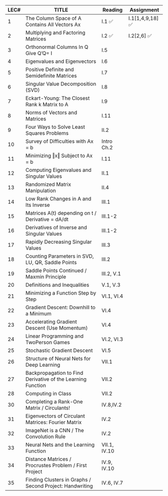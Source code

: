 | LEC# | TITLE                                                       | Reading      | Assignment      |
| ---- | ----------------------------------------------------------- | ------------ | --------------- |
| 1    | The Column Space of A Contains All Vectors Ax               | I.1 ✅        | I.1[1,4,9,18] ✅ |
| 2    | Multiplying and Factoring Matrices                          | I.2 ✅        | I.2[2,6]     ✅  |
| 3    | Orthonormal Columns In Q Give Q’Q= I                        | I.5          |                 |
| 4    | Eigenvalues and Eigenvectors                                | I.6          |                 |
| 5    | Positive Definite and Semidefinite Matrices                 | I.7          |                 |
| 6    | Singular Value Decomposition (SVD)                          | I.8          |                 |
| 7    | Eckart-Young: The Closest Rank k Matrix to A                | I.9          |                 |
| 8    | Norms of Vectors and Matrices                               | I.11         |                 |
| 9    | Four Ways to Solve Least Squares Problems                   | II.2         |                 |
| 10   | Survey of Difficulties with Ax = b                          | Intro Ch.2   |                 |
| 11   | Minimizing ‖x‖ Subject to Ax = b                            | I.11         |                 |
| 12   | Computing Eigenvalues and Singular Values                   | II.1         |                 |
| 13   | Randomized Matrix Manipulation                              | II.4         |                 |
| 14   | Low Rank Changes in A and Its Inverse                       | III.1        |                 |
| 15   | Matrices A(t) depending on t / Derivative = dA/dt           | III.1-2      |                 |
| 16   | Derivatives of Inverse and Singular Values                  | III.1-2      |                 |
| 17   | Rapidly Decreasing Singular Values                          | III.3        |                 |
| 18   | Counting Parameters in SVD, LU, QR, Saddle Points           | III.2        |                 |
| 19   | Saddle Points Continued / Maxmin Principle                  | III.2, V.1   |                 |
| 20   | Definitions and Inequalities                                | V.1, V.3     |                 |
| 21   | Minimizing a Function Step by Step                          | VI.1, VI.4   |                 |
| 22   | Gradient Descent: Downhill to a Minimum                     | VI.4         |                 |
| 23   | Accelerating Gradient Descent (Use Momentum)                | VI.4         |                 |
| 24   | Linear Programming and TwoPerson Games                      | VI.2, VI.3   |                 |
| 25   | Stochastic Gradient Descent                                 | VI.5         |                 |
| 26   | Structure of Neural Nets for Deep Learning                  | VII.1        |                 |
| 27   | Backpropagation to Find Derivative of the Learning Function | VII.2        |                 |
| 28   | Computing in Class                                          | VII.2        |                 |
| 30   | Completing a Rank-One Matrix / Circulants!                  | IV.8,IV.2    |                 |
| 31   | Eigenvectors of Circulant Matrices: Fourier Matrix          | IV.2         |                 |
| 32   | ImageNet is a CNN / The Convolution Rule                    | IV.2         |                 |
| 33   | Neural Nets and the Learning Function                       | VII.1, IV.10 |                 |
| 34   | Distance Matrices / Procrustes Problem / First Project      | IV.9, IV.10  |                 |
| 35   | Finding Clusters in Graphs / Second Project: Handwriting    | IV.6, IV.7   |                 |